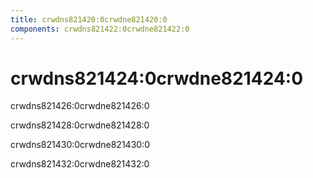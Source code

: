 ```yaml
---
title: crwdns821420:0crwdne821420:0
components: crwdns821422:0crwdne821422:0
---
```

# crwdns821424:0crwdne821424:0

<p class="description">crwdns821426:0crwdne821426:0</p>

crwdns821428:0crwdne821428:0

crwdns821430:0crwdne821430:0

crwdns821432:0crwdne821432:0